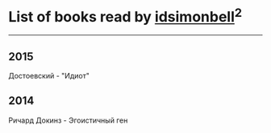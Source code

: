 # List of books read by [idsimonbell](http://vk.com/id380554090)<sup>2</sup>
---

## 2015

Достоевский - "Идиот"



## 2014

Ричард Докинз - Эгоистичный ген



